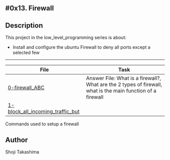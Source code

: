 #0x13. Firewall
---
## Description

This project in the low_level_programming series is about:

*  Install and configure the ubuntu Firewall to deny all ports except a selected few

---
File|Task
---|---
[0-firewall_ABC](./0-firewall_ABC) | Answer File: What is a firewall?, What are the 2 types of firewall, what is the main function of a firewall
[1-block_all_incoming_traffic_but](./1-block_all_incoming_traffic_but) |
Commands used to setup a firewall

## Author
 Shoji Takashima
